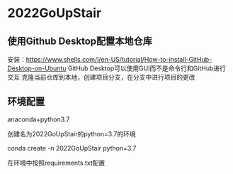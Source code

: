 # 2022GoUpStair

## 使用Github Desktop配置本地仓库
安装：https://www.shells.com/l/en-US/tutorial/How-to-install-GitHub-Desktop-on-Ubuntu
GitHub Desktop可以使用GUI而不是命令行和GitHub进行交互
克隆当前仓库到本地，创建项目分支，在分支中进行项目的更改
## 环境配置
anaconda+python3.7

创建名为2022GoUpStair的python=3.7的环境

conda create -n 2022GoUpStair python=3.7

在环境中按照requirements.txt配置